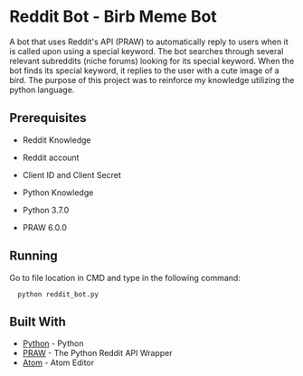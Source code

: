 # Reddit Bot - Birb Meme Bot

A bot that uses Reddit's API (PRAW) to automatically reply to users when it is called upon using a special keyword. The bot searches through several relevant subreddits (niche forums) looking for its special keyword. When the bot finds its special keyword, it replies to the user with a cute image of a bird. The purpose of this project was to reinforce my knowledge utilizing the python language.


## Prerequisites

* Reddit Knowledge
* Reddit account
* Client ID and Client Secret
* Python Knowledge

* Python 3.7.0
* PRAW 6.0.0


## Running

Go to file location in CMD and type in the following command:
```
  python reddit_bot.py
```


## Built With

* [Python](https://www.python.org/downloads/) - Python
* [PRAW](https://praw.readthedocs.io/en/latest/getting_started/installation.html) - The Python Reddit API Wrapper
* [Atom](https://atom.io/) - Atom Editor

